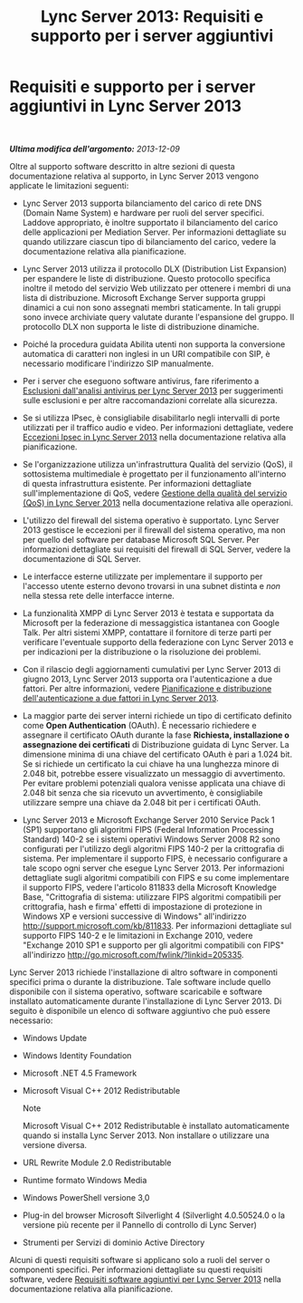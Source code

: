 ﻿---
title: 'Lync Server 2013: Requisiti e supporto per i server aggiuntivi'
TOCTitle: Requisiti e supporto per i server aggiuntivi
ms:assetid: 7622986b-abd6-4f45-8b5b-d5e2368521e8
ms:mtpsurl: https://technet.microsoft.com/it-it/library/Gg398577(v=OCS.15)
ms:contentKeyID: 49301014
ms.date: 08/24/2015
mtps_version: v=OCS.15
ms.translationtype: HT
---

# Requisiti e supporto per i server aggiuntivi in Lync Server 2013

 

_**Ultima modifica dell'argomento:** 2013-12-09_

Oltre al supporto software descritto in altre sezioni di questa documentazione relativa al supporto, in Lync Server 2013 vengono applicate le limitazioni seguenti:

  - Lync Server 2013 supporta bilanciamento del carico di rete DNS (Domain Name System) e hardware per ruoli del server specifici. Laddove appropriato, è inoltre supportato il bilanciamento del carico delle applicazioni per Mediation Server. Per informazioni dettagliate su quando utilizzare ciascun tipo di bilanciamento del carico, vedere la documentazione relativa alla pianificazione.

  - Lync Server 2013 utilizza il protocollo DLX (Distribution List Expansion) per espandere le liste di distribuzione. Questo protocollo specifica inoltre il metodo del servizio Web utilizzato per ottenere i membri di una lista di distribuzione. Microsoft Exchange Server supporta gruppi dinamici a cui non sono assegnati membri staticamente. In tali gruppi sono invece archiviate query valutate durante l'espansione del gruppo. Il protocollo DLX non supporta le liste di distribuzione dinamiche.

  - Poiché la procedura guidata Abilita utenti non supporta la conversione automatica di caratteri non inglesi in un URI compatibile con SIP, è necessario modificare l'indirizzo SIP manualmente.

  - Per i server che eseguono software antivirus, fare riferimento a [Esclusioni dall'analisi antivirus per Lync Server 2013](lync-server-2013-antivirus-scanning-exclusions.md) per suggerimenti sulle esclusioni e per altre raccomandazioni correlate alla sicurezza.

  - Se si utilizza IPsec, è consigliabile disabilitarlo negli intervalli di porte utilizzati per il traffico audio e video. Per informazioni dettagliate, vedere [Eccezioni Ipsec in Lync Server 2013](lync-server-2013-ipsec-exceptions.md) nella documentazione relativa alla pianificazione.

  - Se l'organizzazione utilizza un'infrastruttura Qualità del servizio (QoS), il sottosistema multimediale è progettato per il funzionamento all'interno di questa infrastruttura esistente. Per informazioni dettagliate sull'implementazione di QoS, vedere [Gestione della qualità del servizio (QoS) in Lync Server 2013](lync-server-2013-managing-quality-of-service-qos.md) nella documentazione relativa alle operazioni.

  - L'utilizzo del firewall del sistema operativo è supportato. Lync Server 2013 gestisce le eccezioni per il firewall del sistema operativo, ma non per quello del software per database Microsoft SQL Server. Per informazioni dettagliate sui requisiti del firewall di SQL Server, vedere la documentazione di SQL Server.

  - Le interfacce esterne utilizzate per implementare il supporto per l'accesso utente esterno devono trovarsi in una subnet distinta e *non* nella stessa rete delle interfacce interne.

  - La funzionalità XMPP di Lync Server 2013 è testata e supportata da Microsoft per la federazione di messaggistica istantanea con Google Talk. Per altri sistemi XMPP, contattare il fornitore di terze parti per verificare l'eventuale supporto della federazione con Lync Server 2013 e per indicazioni per la distribuzione o la risoluzione dei problemi.

  - Con il rilascio degli aggiornamenti cumulativi per Lync Server 2013 di giugno 2013, Lync Server 2013 supporta ora l'autenticazione a due fattori. Per altre informazioni, vedere [Pianificazione e distribuzione dell'autenticazione a due fattori in Lync Server 2013](lync-server-2013-planning-for-and-deploying-two-factor-authentication.md).

  - La maggior parte dei server interni richiede un tipo di certificato definito come **Open Authentication** (OAuth). È necessario richiedere e assegnare il certificato OAuth durante la fase **Richiesta, installazione o assegnazione dei certificati** di Distribuzione guidata di Lync Server. La dimensione minima di una chiave del certificato OAuth è pari a 1.024 bit. Se si richiede un certificato la cui chiave ha una lunghezza minore di 2.048 bit, potrebbe essere visualizzato un messaggio di avvertimento. Per evitare problemi potenziali qualora venisse applicata una chiave di 2.048 bit senza che sia ricevuto un avvertimento, è consigliabile utilizzare sempre una chiave da 2.048 bit per i certificati OAuth.

  - Lync Server 2013 e Microsoft Exchange Server 2010 Service Pack 1 (SP1) supportano gli algoritmi FIPS (Federal Information Processing Standard) 140-2 se i sistemi operativi Windows Server 2008 R2 sono configurati per l'utilizzo degli algoritmi FIPS 140-2 per la crittografia di sistema. Per implementare il supporto FIPS, è necessario configurare a tale scopo ogni server che esegue Lync Server 2013. Per informazioni dettagliate sugli algoritmi compatibili con FIPS e su come implementare il supporto FIPS, vedere l'articolo 811833 della Microsoft Knowledge Base, "Crittografia di sistema: utilizzare FIPS algoritmi compatibili per crittografia, hash e firma' effetti di impostazione di protezione in Windows XP e versioni successive di Windows" all'indirizzo <http://support.microsoft.com/kb/811833>. Per informazioni dettagliate sul supporto FIPS 140-2 e le limitazioni in Exchange 2010, vedere "Exchange 2010 SP1 e supporto per gli algoritmi compatibili con FIPS" all'indirizzo <http://go.microsoft.com/fwlink/?linkid=205335>.

Lync Server 2013 richiede l'installazione di altro software in componenti specifici prima o durante la distribuzione. Tale software include quello disponibile con il sistema operativo, software scaricabile e software installato automaticamente durante l'installazione di Lync Server 2013. Di seguito è disponibile un elenco di software aggiuntivo che può essere necessario:

  - Windows Update

  - Windows Identity Foundation

  - Microsoft .NET 4.5 Framework

  - Microsoft Visual C++ 2012 Redistributable
    

    > [!NOTE]
    > Microsoft Visual C++ 2012 Redistributable è installato automaticamente quando si installa Lync Server 2013. Non installare o utilizzare una versione diversa.



  - URL Rewrite Module 2.0 Redistributable

  - Runtime formato Windows Media

  - Windows PowerShell versione 3,0

  - Plug-in del browser Microsoft Silverlight 4 (Silverlight 4.0.50524.0 o la versione più recente per il Pannello di controllo di Lync Server)

  - Strumenti per Servizi di dominio Active Directory

Alcuni di questi requisiti software si applicano solo a ruoli del server o componenti specifici. Per informazioni dettagliate su questi requisiti software, vedere [Requisiti software aggiuntivi per Lync Server 2013](lync-server-2013-additional-software-requirements.md) nella documentazione relativa alla pianificazione.

